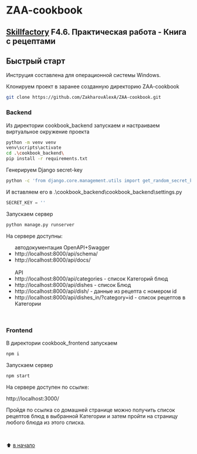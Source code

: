 # ZAA-cookbook
## [Skillfactory](https://skillfactory.ru) F4.6. Практическая работа - Книга с рецептами

<H2>Быстрый старт</H2>

Инструция составлена для операционной системы Windows.<br>

Клонируем проект в заранее созданную директорию ZAA-cookbook
```bash
git clone https://github.com/ZakharovAlexA/ZAA-cookbook.git
```
<H3>Backend</H3>

Из директории cookbook_backend запускаем и настраиваем виртуальное окружение проекта
```bash
python -m venv venv
venv\scripts\activate
cd .\cookbook_backend\ 
pip install -r requirements.txt
```

Генерируем Django secret-key
```bash
python -c 'from django.core.management.utils import get_random_secret_key; print(get_random_secret_key())'
```
И вставляем его в .\cookbook_backend\cookbook_backend\settings.py
```python
SECRET_KEY = ''
```
Запускаем сервер
```bash
python manage.py runserver
```

На сервере доступны:

<ul>
 автодокументация OpenAPI+Swagger
 
  <li>http://localhost:8000/api/schema/</li> 
  <li>http://localhost:8000/api/docs/</li>
 <br>
 API
 
  <li>http://localhost:8000/api/categories - список Категорий блюд</li>
  <li>http://localhost:8000/api/dishes - список Блюд</li>
  <li>http://localhost:8000/api/dish/<int:id> - данные из рецепта с номером id</li>
  <li>http://localhost:8000/api/dishes_in/?category=id - список рецептов в Категории</li>
</ul>
<br>

<H3>Frontend</H3>

В директории cookbook_frontend запускаем
```bash
npm i
```
Запускаем сервер
```bash
npm start
```
На сервере доступен по ссылке:

http://localhost:3000/

Пройдя по ссылка со домашней странице можно получить список рецептов блюд в выбранной Категории и затем пройти на страницу любого блюда из этого списка. 

<br>

:arrow_up: [в начало](README.md#ZAA-cookbook)
